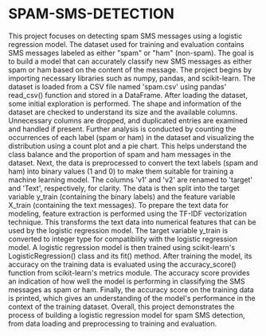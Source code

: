 # SPAM-SMS-DETECTION

This project focuses on detecting spam SMS messages using a logistic regression model. The dataset used for training and evaluation contains SMS messages labeled as either "spam" or "ham" (non-spam). The goal is to build a model that can accurately classify new SMS messages as either spam or ham based on the content of the message.
The project begins by importing necessary libraries such as numpy, pandas, and scikit-learn. The dataset is loaded from a CSV file named 'spam.csv' using pandas' read_csv() function and stored in a DataFrame.
After loading the dataset, some initial exploration is performed. The shape and information of the dataset are checked to understand its size and the available columns. Unnecessary columns are dropped, and duplicated entries are examined and handled if present.
Further analysis is conducted by counting the occurrences of each label (spam or ham) in the dataset and visualizing the distribution using a count plot and a pie chart. This helps understand the class balance and the proportion of spam and ham messages in the dataset.
Next, the data is preprocessed to convert the text labels (spam and ham) into binary values (1 and 0) to make them suitable for training a machine learning model. The columns 'v1' and 'v2' are renamed to 'target' and 'Text', respectively, for clarity.
The data is then split into the target variable y_train (containing the binary labels) and the feature variable X_train (containing the text messages). To prepare the text data for modeling, feature extraction is performed using the TF-IDF vectorization technique. This transforms the text data into numerical features that can be used by the logistic regression model.
The target variable y_train is converted to integer type for compatibility with the logistic regression model. A logistic regression model is then trained using scikit-learn's LogisticRegression() class and its fit() method.
After training the model, its accuracy on the training data is evaluated using the accuracy_score() function from scikit-learn's metrics module. The accuracy score provides an indication of how well the model is performing in classifying the SMS messages as spam or ham.
Finally, the accuracy score on the training data is printed, which gives an understanding of the model's performance in the context of the training dataset.
Overall, this project demonstrates the process of building a logistic regression model for spam SMS detection, from data loading and preprocessing to training and evaluation.
